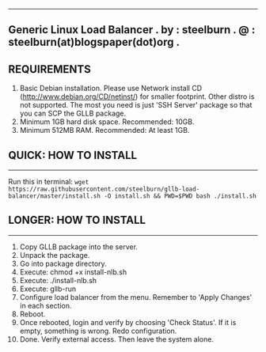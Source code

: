 
-------------------------------------------  
Generic Linux Load Balancer . 
by : steelburn . 
@  : steelburn(at)blogspaper(dot)org . 
-------------------------------------------  


REQUIREMENTS
-----------
1. 	Basic Debian installation. Please use Network install CD (http://www.debian.org/CD/netinst/) for smaller footprint. Other distro is not supported.
	The most you need is just 'SSH Server' package so that you can SCP the GLLB package.
2.	Minimum 1GB hard disk space. Recommended: 10GB.
3.	Minimum 512MB RAM. Recommended: At least 1GB.

## QUICK: HOW TO INSTALL
--------------
Run this in terminal: ``wget https://raw.githubusercontent.com/steelburn/gllb-load-balancer/master/install.sh -O install.sh && PWD=$PWD bash ./install.sh``


## LONGER: HOW TO INSTALL
--------------
1. Copy GLLB package into the server. 
2. Unpack the package.
3. Go into package directory.
4. Execute: chmod +x install-nlb.sh
5. Execute: ./install-nlb.sh
6. Execute: gllb-run
7. Configure load balancer from the menu. Remember to 'Apply Changes' in each section.
8. Reboot.
9. Once rebooted, login and verify by choosing 'Check Status'. If it is empty, something is wrong. Redo configuration.
10. Done. Verify external access. Then leave the system alone. 


